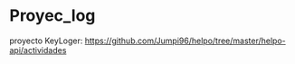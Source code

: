 # Proyec_log
proyecto KeyLoger: 
https://github.com/Jumpi96/helpo/tree/master/helpo-api/actividades
